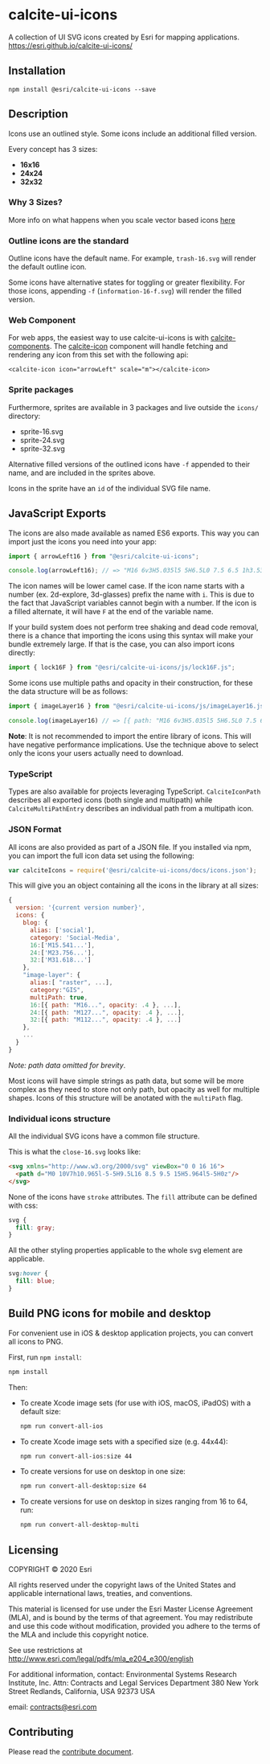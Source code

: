 # calcite-ui-icons

A collection of UI SVG icons created by Esri for mapping applications.
https://esri.github.io/calcite-ui-icons/

## Installation

`npm install @esri/calcite-ui-icons --save`

## Description

Icons use an outlined style. Some icons include an additional filled version.

Every concept has 3 sizes:

* **16x16**
* **24x24**
* **32x32**

### Why 3 Sizes?

More info on what happens when you scale vector based icons [here](https://github.com/Esri/calcite-ui-icons/wiki/What-Happens-When-You-Scale-Vector-Based-Icons)

### Outline icons are the standard
Outline icons have the default name. For example, `trash-16.svg` will render the default outline icon.

Some icons have alternative states for toggling or greater flexibility. For those icons, appending `-f` (`information-16-f.svg`) will render the filled version.

### Web Component

For web apps, the easiest way to use calcite-ui-icons is with [calcite-components](https://github.com/Esri/calcite-components). The [calcite-icon](https://github.com/Esri/calcite-components/tree/master/src/components/calcite-icon) component will handle fetching and rendering any icon from this set with the following api:

```
<calcite-icon icon="arrowLeft" scale="m"></calcite-icon>
```

### Sprite packages
Furthermore, sprites are available in 3 packages and live outside the `icons/` directory:

* sprite-16.svg
* sprite-24.svg
* sprite-32.svg

Alternative filled versions of the outlined icons have `-f` appended to their name, and are included in the sprites above.

Icons in the sprite have an `id` of the individual SVG file name.

## JavaScript Exports

The icons are also made available as named ES6 exports. This way you can import just the icons you need into your app:

```js
import { arrowLeft16 } from "@esri/calcite-ui-icons";

console.log(arrowLeft16); // => "M16 6v3H5.035l5 5H6.5L0 7.5 6.5 1h3.536l-5 5z"
```

The icon names will be lower camel case. If the icon name starts with a number (ex. 2d-explore, 3d-glasses) prefix the name with `i`. This is due to the fact that JavaScript variables cannot begin with a number. If the icon is a filled alternate, it will have `F` at the end of the variable name.

If your build system does not perform tree shaking and dead code removal, there is a chance that importing the icons using this syntax will make your bundle extremely large. If that is the case, you can also import icons directly:

```js
import { lock16F } from "@esri/calcite-ui-icons/js/lock16F.js";
```

Some icons use multiple paths and opacity in their construction, for these the data structure will be as follows:

```js
import { imageLayer16 } from "@esri/calcite-ui-icons/js/imageLayer16.js";

console.log(imageLayer16) // => [{ path: "M16 6v3H5.035l5 5H6.5L0 7.5 6.5 1h3.536l-5 5z", opacity: .4 }, ...]
```

**Note**: It is not recommended to import the entire library of icons. This will have negative performance implications. Use the technique above to select only the icons your users actually need to download.

### TypeScript

Types are also available for projects leveraging TypeScript. `CalciteIconPath` describes all exported icons (both single and multipath) while `CalciteMultiPathEntry` describes an individual path from a multipath icon.

### JSON Format

All icons are also provided as part of a JSON file. If you installed via npm, you can import the full icon data set using the following:

```js
var calciteIcons = require('@esri/calcite-ui-icons/docs/icons.json');
```

This will give you an object containing all the icons in the library at all sizes:

```js
{
  version: '{current version number}',
  icons: {
    blog: {
      alias: ['social'],
      category: 'Social-Media',
      16:['M15.541...'],
      24:['M23.756...'],
      32:['M31.618...']
    },
    "image-layer": {
      alias:[ "raster", ...],
      category:"GIS",
      multiPath: true,
      16:[{ path: "M16...", opacity: .4 }, ...],
      24:[{ path: "M127...", opacity: .4 }, ...],
      32:[{ path: "M112...", opacity: .4 }, ...]
    },
    ...
  }
}
```
_Note: path data omitted for brevity_.

Most icons will have simple strings as path data, but some will be more complex as they need to store not only path, but opacity as well for multiple shapes. Icons of this structure will be anotated with the `multiPath` flag.

### Individual icons structure
All the individual SVG icons have a common file structure.

This is what the `close-16.svg` looks like:

```html
<svg xmlns="http://www.w3.org/2000/svg" viewBox="0 0 16 16">
  <path d="M0 10V7h10.965l-5-5H9.5L16 8.5 9.5 15H5.964l5-5H0z"/>
</svg>
```

None of the icons have `stroke` attributes. The `fill` attribute can be defined with css:

```css
svg {
  fill: gray;
}
```

All the other styling properties applicable to the whole svg element are applicable.

```css
svg:hover {
  fill: blue;
}
```

## Build PNG icons for mobile and desktop

For convenient use in iOS & desktop application projects, you can convert all icons to PNG.

First, run `npm install`:

```sh
npm install
```

Then:

* To create Xcode image sets (for use with iOS, macOS, iPadOS) with a default size:

    ```sh
    npm run convert-all-ios
    ```

* To create Xcode image sets with a specified size (e.g. 44x44):

    ```sh
    npm run convert-all-ios:size 44
    ```

* To create versions for use on desktop in one size:

    ```sh
    npm run convert-all-desktop:size 64
    ```

* To create versions for use on desktop in sizes ranging from 16 to 64, run:

    ```sh
    npm run convert-all-desktop-multi
    ```

## Licensing

COPYRIGHT © 2020 Esri

All rights reserved under the copyright laws of the United States and applicable international laws, treaties, and conventions.

This material is licensed for use under the Esri Master License Agreement (MLA), and is bound by the terms of that agreement. You may redistribute and use this code without modification, provided you adhere to the terms of the MLA and include this copyright notice.

See use restrictions at http://www.esri.com/legal/pdfs/mla_e204_e300/english

For additional information, contact: Environmental Systems Research Institute, Inc. Attn: Contracts and Legal Services Department 380 New York Street Redlands, California, USA 92373 USA

email: contracts@esri.com

## Contributing
Please read the [contribute document](CONTRIBUTE.md).
